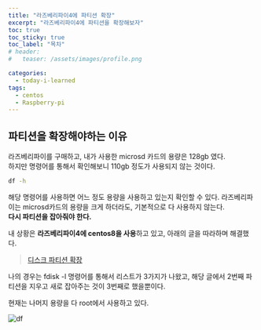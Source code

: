 ```yaml
---
title: "라즈베리파이4에 파티션 확장"
excerpt: "라즈베리파이4에 파티션을 확장해보자"
toc: true
toc_sticky: true
toc_label: "목차"
# header:
#   teaser: /assets/images/profile.png

categories:
  - today-i-learned
tags:
  - centos
  - Raspberry-pi
---
```


## 파티션을 확장해야하는 이유

라즈베리파이를 구매하고, 내가 사용한 microsd 카드의 용량은 128gb 였다.  
하지만 명령어를 통해서 확인해보니 110gb 정도가 사용되지 않는 것이다.

```cmd
df -h
```

해당 명령어를 사용하면 어느 정도 용량을 사용하고 있는지 확인할 수 있다.
라즈베리파이는 microsd카드의 용량을 크게 하더라도, 기본적으로 다 사용하지 않는다.  
**다시 파티션을 잡아줘야 한다.**

내 상황은 **라즈베리파이4에 centos8을 사용**하고 있고, 아래의 글을 따라하며 해결했다.

> [디스크 파티션 확장](https://zelits.tistory.com/65)

나의 경우는 fdisk -l 명령어를 통해서 리스트가 3가지가 나왔고, 해당 글에서 2번째 파티션을 지우고 새로 잡아주는 것이 3번째로 했을뿐이다.

현재는 나머지 용량을 다 root에서 사용하고 있다.

![df](https://user-images.githubusercontent.com/29043491/117411816-f94fd280-af4e-11eb-8a68-086c3c22636f.PNG)
